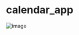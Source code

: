 # calendar_app

![image](https://github.com/user-attachments/assets/87764cfe-8fe4-4abe-8bfe-6c5b6715d912)
